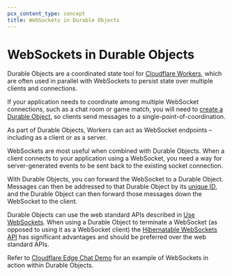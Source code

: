 ```yaml
---
pcx_content_type: concept
title: WebSockets in Durable Objects
---
```

# WebSockets in Durable Objects

Durable Objects are a coordinated state tool for [Cloudflare Workers](/workers/), which are often used in parallel with WebSockets to persist state over multiple clients and connections. 

If your application needs to coordinate among multiple WebSocket connections, such as a chat room or game match, you will need to [create a Durable Object](/durable-objects/how-to/create-durable-object-stubs/), so clients send messages to a single-point-of-coordination. 

As part of Durable Objects, Workers can act as WebSocket endpoints – including as a client or as a server. 

WebSockets are most useful when combined with Durable Objects. When a client connects to your application using a WebSocket, you need a way for server-generated events to be sent back to the existing socket connection. 

With Durable Objects, you can forward the WebSocket to a Durable Object. Messages can then be addressed to that Durable Object by its [unique ID](/durable-objects/how-to/access-durable-object-from-a-worker/#1-create-durable-object-ids), and the Durable Object can then forward those messages down the WebSocket to the client.

Durable Objects can use the web standard APIs described in [Use WebSockets](/workers/runtime-apis/websockets/use-websockets/). When using a Durable Object to terminate a WebSocket (as opposed to using it as a WebSocket client) the [Hibernatable WebSockets API](/durable-objects/api/hibernatable-websockets-api/) has significant advantages and should be preferred over the web standard APIs. 

Refer to [Cloudflare Edge Chat Demo](https://github.com/cloudflare/workers-chat-demo) for an example of WebSockets in action within Durable Objects.